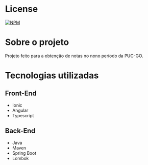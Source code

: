 # License
[![NPM](https://img.shields.io/npm/l/react)](https://github.com/Fellipe0/aplicacao-movel/blob/master/LICENSE)

# Sobre o projeto
Projeto feito para a obtenção de notas no nono período da PUC-GO.

# Tecnologias utilizadas
## Front-End
- Ionic
- Angular
- Typescript

## Back-End
- Java
- Maven
- Spring Boot
- Lombok
